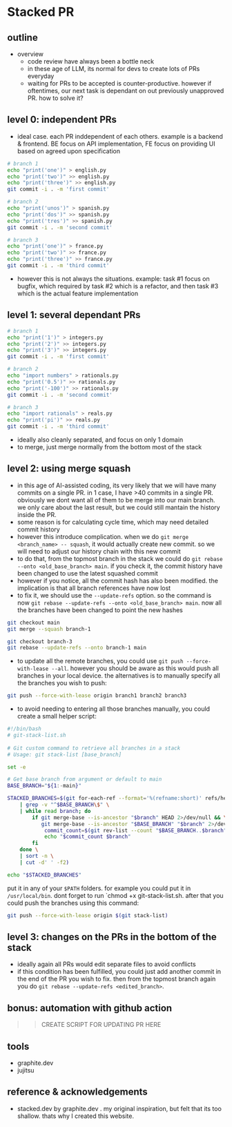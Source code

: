 # Stacked PR

## outline
- overview
  - code review have always been a bottle neck
  - in these age of LLM, its normal for devs to create lots of PRs everyday
  - waiting for PRs to be accepted is counter-productive. however if oftentimes, our next task is dependant on out previously unapproved PR. how to solve it?

## level 0: independent PRs
  - ideal case. each PR inddependent of each others. example is a backend & frontend. BE focus on API implementation, FE focus on providing UI based on agreed upon specification

  ```bash
  # branch 1
  echo "print('one')" > english.py
  echo "print('two')" >> english.py
  echo "print('three')" >> english.py
  git commit -i . -m 'first commit'
  
  # branch 2
  echo "print('unos')" > spanish.py
  echo "print('dos')" >> spanish.py
  echo "print('tres')" >> spanish.py
  git commit -i . -m 'second commit'
  
  # branch 3
  echo "print('one')" > france.py
  echo "print('two')" >> france.py
  echo "print('three')" >> france.py
  git commit -i . -m 'third commit'
  ```
  - however this is not always the situations. example: task #1 focus on bugfix, which required by task #2 which is a refactor, and then task #3 which is the actual feature implementation
  
## level 1: several dependant PRs
  ```bash
  # branch 1
  echo "print('1')" > integers.py
  echo "print('2')" >> integers.py
  echo "print('3')" >> integers.py
  git commit -i . -m 'first commit'
  
  # branch 2
  echo "import numbers" > rationals.py
  echo "print('0.5')" >> rationals.py
  echo "print('-100')" >> rationals.py
  git commit -i . -m 'second commit'
  
  # branch 3
  echo "import rationals" > reals.py
  echo "print('pi')" >> reals.py
  git commit -i . -m 'third commit'
  ```
  - ideally also cleanly separated, and focus on only 1 domain
  - to merge, just merge normally from the bottom most of the stack
  
## level 2: using merge squash
  - in this age of AI-assisted coding, its very likely that we will have many commits on a single PR. in 1 case, I have >40 commits in a single PR. obviously we dont want all of them to be merge into our main branch. we only care about the last result, but we could still mantain the history inside the PR.
  - some reason is for calculating cycle time, which may need detailed commit history
  - however this introduce complication. when we do `git merge <branch_name> -- squash`, it would actually create new commit. so we will need to adjust our history chain with this new commit
  - to do that, from the topmost branch in the stack we could do `git rebase --onto <old_base_branch> main`. if you check it, the commit history have been changed to use the latest squashed commit
  - however if you notice, all the commit hash has also been modified. the implication is that all branch references have now lost
  - to fix it, we should use the `--update-refs` option. so the command is now `git rebase --update-refs --onto <old_base_branch> main`. now all the branches have been changed to point the new hashes
  ```bash
  git checkout main
  git merge --squash branch-1

  git checkout branch-3
  git rebase --update-refs --onto branch-1 main 
  ```
  - to update all the remote branches, you could use `git push --force-with-lease --all`. however you should be aware as this would push all branches in your local device. the alternatives is to manually specify all the branches you wish to push:
  ```bash
  git push --force-with-lease origin branch1 branch2 branch3
  ```
  - to avoid needing to entering all those branches manually, you could create a small helper script:
  
  ```bash
  #!/bin/bash
  # git-stack-list.sh
    
  # Git custom command to retrieve all branches in a stack
  # Usage: git stack-list [base_branch]
  
  set -e
  
  # Get base branch from argument or default to main
  BASE_BRANCH="${1:-main}"

  STACKED_BRANCHES=$(git for-each-ref --format='%(refname:short)' refs/heads/ \
      | grep -v "^$BASE_BRANCH\$" \
      | while read branch; do
          if git merge-base --is-ancestor "$branch" HEAD 2>/dev/null && \
             git merge-base --is-ancestor "$BASE_BRANCH" "$branch" 2>/dev/null; then
              commit_count=$(git rev-list --count "$BASE_BRANCH..$branch")
              echo "$commit_count $branch"
          fi
      done \
      | sort -n \
      | cut -d' ' -f2)
  
  echo "$STACKED_BRANCHES"
  ```
  put it in any of your `$PATH` folders. for example you could put it in `/usr/local/bin`. dont forget to run `chmod +x git-stack-list.sh. after that you could push the branches using this command:
  ```bash
  git push --force-with-lease origin $(git stack-list)
  ```
## level 3: changes on the PRs in the bottom of the stack
  - ideally again all PRs would edit separate files to avoid conflicts
  - if this condition has been fulfilled, you could just add another commit in the end of the PR you wish to fix. then from the topmost branch again you do `git rebase --update-refs <edited_branch>`. 
## bonus: automation with github action
  >> CREATE SCRIPT FOR UPDATING PR HERE


## tools
- graphite.dev
- jujitsu

## reference & acknowledgements
- stacked.dev by graphite.dev . my original inspiration, but felt that its too shallow. thats why I created this website.


